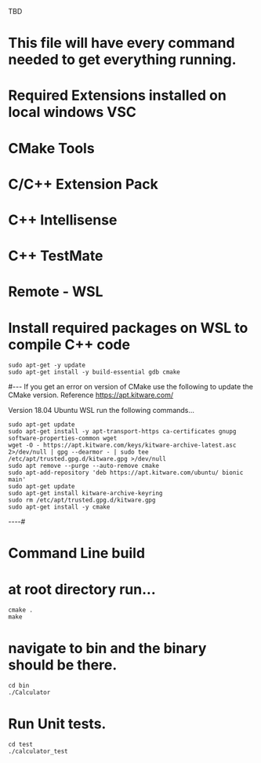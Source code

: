 TBD
# This file will have every command needed to get everything running.

# Required Extensions installed on local windows VSC
# CMake Tools
# C/C++ Extension Pack
# C++ Intellisense
# C++ TestMate
# Remote - WSL

# Install required packages on WSL to compile C++ code
```
sudo apt-get -y update
sudo apt-get install -y build-essential gdb cmake
```

#--- If you get an error on version of CMake use the following to update the CMake version. Reference https://apt.kitware.com/

Version 18.04 Ubuntu WSL run the following commands...
```
sudo apt-get update
sudo apt-get install -y apt-transport-https ca-certificates gnupg software-properties-common wget
wget -O - https://apt.kitware.com/keys/kitware-archive-latest.asc 2>/dev/null | gpg --dearmor - | sudo tee /etc/apt/trusted.gpg.d/kitware.gpg >/dev/null
sudo apt remove --purge --auto-remove cmake
sudo apt-add-repository 'deb https://apt.kitware.com/ubuntu/ bionic main'
sudo apt-get update
sudo apt-get install kitware-archive-keyring
sudo rm /etc/apt/trusted.gpg.d/kitware.gpg
sudo apt-get install -y cmake
```
----#

# Command Line build
# at root directory run...
```
cmake .
make
```

# navigate to bin and the binary should be there.
```
cd bin
./Calculator
```

# Run Unit tests.
```
cd test
./calculator_test
```

